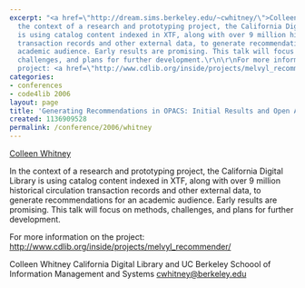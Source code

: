 ```yaml
---
excerpt: "<a href=\"http://dream.sims.berkeley.edu/~cwhitney/\">Colleen Whitney</a>\r\n\r\nIn
  the context of a research and prototyping project, the California Digital Library
  is using catalog content indexed in XTF, along with over 9 million historical circulation
  transaction records and other external data, to generate recommendations for an
  academic audience. Early results are promising. This talk will focus on methods,
  challenges, and plans for further development.\r\n\r\nFor more information on the
  project: <a href=\"http://www.cdlib.org/inside/projects/melvyl_recommender/\">http://www.cdlib.org/inside/projects/melvyl_recommender/</a>\r"
categories:
- conferences
- code4lib 2006
layout: page
title: 'Generating Recommendations in OPACS: Initial Results and Open Areas for Exploration'
created: 1136909528
permalink: /conference/2006/whitney
---
```

<a href="http://dream.sims.berkeley.edu/~cwhitney/">Colleen Whitney</a>

In the context of a research and prototyping project, the California Digital Library is using catalog content indexed in XTF, along with over 9 million historical circulation transaction records and other external data, to generate recommendations for an academic audience. Early results are promising. This talk will focus on methods, challenges, and plans for further development.

For more information on the project: <a href="http://www.cdlib.org/inside/projects/melvyl_recommender/">http://www.cdlib.org/inside/projects/melvyl_recommender/</a>

Colleen Whitney
California Digital Library and
UC Berkeley Schoool of Information Management and Systems
cwhitney@berkeley.edu
